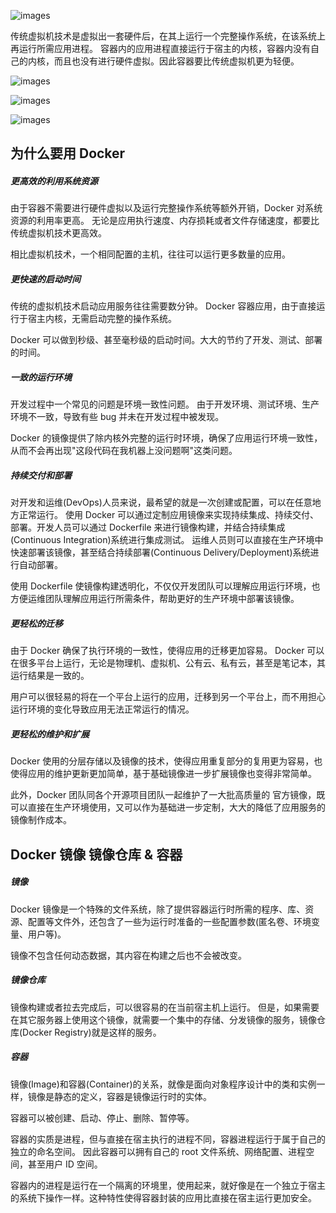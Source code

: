 ![images](https://70data.oss-cn-beijing.aliyuncs.com/note/20201109105703.png)

传统虚拟机技术是虚拟出一套硬件后，在其上运行一个完整操作系统，在该系统上再运行所需应用进程。
容器内的应用进程直接运行于宿主的内核，容器内没有自己的内核，而且也没有进行硬件虚拟。因此容器要比传统虚拟机更为轻便。

![images](https://70data.oss-cn-beijing.aliyuncs.com/note/20201109105816.png)

![images](https://70data.oss-cn-beijing.aliyuncs.com/note/20201109105858.png)

![images](https://70data.oss-cn-beijing.aliyuncs.com/note/20201109224933.png)

## 为什么要用 Docker

##### 更高效的利用系统资源

由于容器不需要进行硬件虚拟以及运行完整操作系统等额外开销，Docker 对系统资源的利用率更高。
无论是应用执行速度、内存损耗或者文件存储速度，都要比传统虚拟机技术更高效。

相比虚拟机技术，一个相同配置的主机，往往可以运行更多数量的应用。

##### 更快速的启动时间

传统的虚拟机技术启动应用服务往往需要数分钟。
Docker 容器应用，由于直接运行于宿主内核，无需启动完整的操作系统。

Docker 可以做到秒级、甚至毫秒级的启动时间。大大的节约了开发、测试、部署的时间。

##### 一致的运行环境

开发过程中一个常见的问题是环境一致性问题。
由于开发环境、测试环境、生产环境不一致，导致有些 bug 并未在开发过程中被发现。

Docker 的镜像提供了除内核外完整的运行时环境，确保了应用运行环境一致性，从而不会再出现"这段代码在我机器上没问题啊"这类问题。

##### 持续交付和部署

对开发和运维(DevOps)人员来说，最希望的就是一次创建或配置，可以在任意地方正常运行。
使用 Docker 可以通过定制应用镜像来实现持续集成、持续交付、部署。开发人员可以通过 Dockerfile 来进行镜像构建，并结合持续集成(Continuous Integration)系统进行集成测试。
运维人员则可以直接在生产环境中快速部署该镜像，甚至结合持续部署(Continuous Delivery/Deployment)系统进行自动部署。

使用 Dockerfile 使镜像构建透明化，不仅仅开发团队可以理解应用运行环境，也方便运维团队理解应用运行所需条件，帮助更好的生产环境中部署该镜像。

##### 更轻松的迁移

由于 Docker 确保了执行环境的一致性，使得应用的迁移更加容易。
Docker 可以在很多平台上运行，无论是物理机、虚拟机、公有云、私有云，甚至是笔记本，其运行结果是一致的。

用户可以很轻易的将在一个平台上运行的应用，迁移到另一个平台上，而不用担心运行环境的变化导致应用无法正常运行的情况。

##### 更轻松的维护和扩展

Docker 使用的分层存储以及镜像的技术，使得应用重复部分的复用更为容易，也使得应用的维护更新更加简单，基于基础镜像进一步扩展镜像也变得非常简单。

此外，Docker 团队同各个开源项目团队一起维护了一大批高质量的 官方镜像，既可以直接在生产环境使用，又可以作为基础进一步定制，大大的降低了应用服务的镜像制作成本。

## Docker 镜像 镜像仓库 & 容器

##### 镜像

Docker 镜像是一个特殊的文件系统，除了提供容器运行时所需的程序、库、资源、配置等文件外，还包含了一些为运行时准备的一些配置参数(匿名卷、环境变量、用户等)。

镜像不包含任何动态数据，其内容在构建之后也不会被改变。

##### 镜像仓库

镜像构建或者拉去完成后，可以很容易的在当前宿主机上运行。
但是，如果需要在其它服务器上使用这个镜像，就需要一个集中的存储、分发镜像的服务，镜像仓库(Docker Registry)就是这样的服务。

##### 容器

镜像(Image)和容器(Container)的关系，就像是面向对象程序设计中的类和实例一样，镜像是静态的定义，容器是镜像运行时的实体。

容器可以被创建、启动、停止、删除、暂停等。

容器的实质是进程，但与直接在宿主执行的进程不同，容器进程运行于属于自己的独立的命名空间。
因此容器可以拥有自己的 root 文件系统、网络配置、进程空间，甚至用户 ID 空间。

容器内的进程是运行在一个隔离的环境里，使用起来，就好像是在一个独立于宿主的系统下操作一样。这种特性使得容器封装的应用比直接在宿主运行更加安全。


